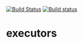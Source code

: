 [![Build Status](https://travis-ci.org/qflow/executors.svg)](https://travis-ci.org/qflow/executors) [![Build status](https://ci.appveyor.com/api/projects/status/io4tftisoch8q47f?svg=true)](https://ci.appveyor.com/project/mfojtak/executors)
# executors

